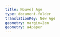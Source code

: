 ```yaml
---
title: Nouvel Age
type: document-folder
translationKey: New Age
geometry: margin=2cm
geometry: a4paper
---
```

